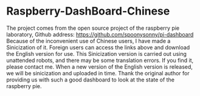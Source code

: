 # Raspberry-DashBoard-Chinese
The project comes from the open source project of the raspberry pie laboratory, Github address:
https://github.com/spoonysonny/pi-dashboard
Because of the inconvenient use of Chinese users, I have made a Sinicization of it. Foreign users can access the links above and download the English version for use.
This Sinicization version is carried out using unattended robots, and there may be some translation errors. If you find it, please contact me.
When a new version of the English version is released, we will be sinicization and uploaded in time.
Thank the original author for providing us with such a good dashboard to look at the state of the raspberry pie.
